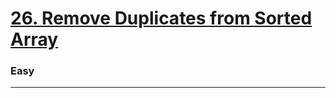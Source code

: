 # [26. Remove Duplicates from Sorted Array](https://leetcode.com/problems/remove-duplicates-from-sorted-array/)
### Easy 
---
